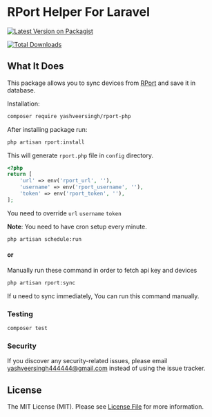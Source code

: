# RPort Helper For Laravel

[![Latest Version on Packagist](https://img.shields.io/packagist/v/yashveersingh/rport-php.svg?style=flat-square)](https://packagist.org/packages/yashveersingh/rport-php)

[![Total Downloads](https://img.shields.io/packagist/dt/yashveersingh/rport-php.svg?style=flat-square)](https://packagist.org/packages/yashveersingh/rport-php)

## What It Does

This package allows you to sync devices from [RPort](https://apidoc.rport.io) and save it in database.

Installation:

``` bash
composer require yashveersingh/rport-php
```

After installing package run:

``` bash
php artisan rport:install
```

This will generate `rport.php` file in `config` directory.

``` PHP
<?php
return [
    'url' => env('rport_url', ''),
    'username' => env('rport_username', ''),
    'token' => env('rport_token', ''),
];
```

You need to override `url` `username` `token`

**Note**:  You need to have cron setup every minute.

``` bash
php artisan schedule:run
```

#### or

Manually run these command in order to fetch api key and devices

``` bash
php artisan rport:sync
```

If u need to sync immediately, You can run this command manually.

### Testing

``` bash
composer test
```

### Security

If you discover any security-related issues, please
email [yashveersingh444444@gmail.com](mailto:yashveersingh444444@gmail.com) instead of using the issue tracker.

## License

The MIT License (MIT). Please see [License File](LICENSE.md) for more information.